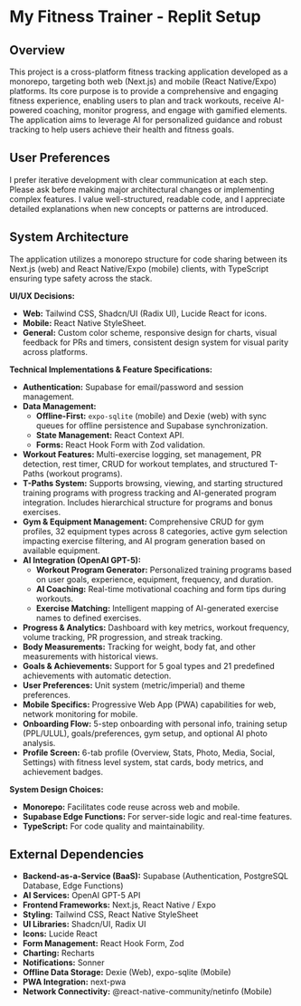 # My Fitness Trainer - Replit Setup

## Overview
This project is a cross-platform fitness tracking application developed as a monorepo, targeting both web (Next.js) and mobile (React Native/Expo) platforms. Its core purpose is to provide a comprehensive and engaging fitness experience, enabling users to plan and track workouts, receive AI-powered coaching, monitor progress, and engage with gamified elements. The application aims to leverage AI for personalized guidance and robust tracking to help users achieve their health and fitness goals.

## User Preferences
I prefer iterative development with clear communication at each step. Please ask before making major architectural changes or implementing complex features. I value well-structured, readable code, and I appreciate detailed explanations when new concepts or patterns are introduced.

## System Architecture
The application utilizes a monorepo structure for code sharing between its Next.js (web) and React Native/Expo (mobile) clients, with TypeScript ensuring type safety across the stack.

**UI/UX Decisions:**
- **Web:** Tailwind CSS, Shadcn/UI (Radix UI), Lucide React for icons.
- **Mobile:** React Native StyleSheet.
- **General:** Custom color scheme, responsive design for charts, visual feedback for PRs and timers, consistent design system for visual parity across platforms.

**Technical Implementations & Feature Specifications:**
- **Authentication:** Supabase for email/password and session management.
- **Data Management:**
    - **Offline-First:** `expo-sqlite` (mobile) and Dexie (web) with sync queues for offline persistence and Supabase synchronization.
    - **State Management:** React Context API.
    - **Forms:** React Hook Form with Zod validation.
- **Workout Features:** Multi-exercise logging, set management, PR detection, rest timer, CRUD for workout templates, and structured T-Paths (workout programs).
- **T-Paths System:** Supports browsing, viewing, and starting structured training programs with progress tracking and AI-generated program integration. Includes hierarchical structure for programs and bonus exercises.
- **Gym & Equipment Management:** Comprehensive CRUD for gym profiles, 32 equipment types across 8 categories, active gym selection impacting exercise filtering, and AI program generation based on available equipment.
- **AI Integration (OpenAI GPT-5):**
    - **Workout Program Generator:** Personalized training programs based on user goals, experience, equipment, frequency, and duration.
    - **AI Coaching:** Real-time motivational coaching and form tips during workouts.
    - **Exercise Matching:** Intelligent mapping of AI-generated exercise names to defined exercises.
- **Progress & Analytics:** Dashboard with key metrics, workout frequency, volume tracking, PR progression, and streak tracking.
- **Body Measurements:** Tracking for weight, body fat, and other measurements with historical views.
- **Goals & Achievements:** Support for 5 goal types and 21 predefined achievements with automatic detection.
- **User Preferences:** Unit system (metric/imperial) and theme preferences.
- **Mobile Specifics:** Progressive Web App (PWA) capabilities for web, network monitoring for mobile.
- **Onboarding Flow:** 5-step onboarding with personal info, training setup (PPL/ULUL), goals/preferences, gym setup, and optional AI photo analysis.
- **Profile Screen:** 6-tab profile (Overview, Stats, Photo, Media, Social, Settings) with fitness level system, stat cards, body metrics, and achievement badges.

**System Design Choices:**
- **Monorepo:** Facilitates code reuse across web and mobile.
- **Supabase Edge Functions:** For server-side logic and real-time features.
- **TypeScript:** For code quality and maintainability.

## External Dependencies
- **Backend-as-a-Service (BaaS):** Supabase (Authentication, PostgreSQL Database, Edge Functions)
- **AI Services:** OpenAI GPT-5 API
- **Frontend Frameworks:** Next.js, React Native / Expo
- **Styling:** Tailwind CSS, React Native StyleSheet
- **UI Libraries:** Shadcn/UI, Radix UI
- **Icons:** Lucide React
- **Form Management:** React Hook Form, Zod
- **Charting:** Recharts
- **Notifications:** Sonner
- **Offline Data Storage:** Dexie (Web), expo-sqlite (Mobile)
- **PWA Integration:** next-pwa
- **Network Connectivity:** @react-native-community/netinfo (Mobile)
```
